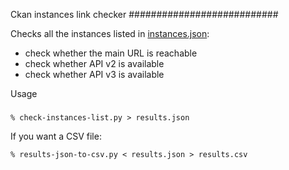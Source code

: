 Ckan instances link checker
###########################

Checks all the instances listed in [instances.json](https://github.com/okfn/ckan-instances/raw/gh-pages/config/instances.json):

- check whether the main URL is reachable
- check whether API v2 is available
- check whether API v3 is available


Usage
#####

```
% check-instances-list.py > results.json
```

If you want a CSV file:

```
% results-json-to-csv.py < results.json > results.csv
```
